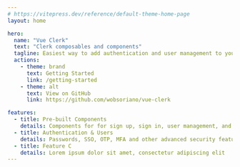 ```yaml
---
# https://vitepress.dev/reference/default-theme-home-page
layout: home

hero:
  name: "Vue Clerk"
  text: "Clerk composables and components"
  tagline: Easiest way to add authentication and user management to your Vue application
  actions:
    - theme: brand
      text: Getting Started
      link: /getting-started
    - theme: alt
      text: View on GitHub
      link: https://github.com/wobsoriano/vue-clerk

features:
  - title: Pre-built Components
    details: Components for for sign up, sign in, user management, and more.
  - title: Authentication & Users
    details: Passwords, SSO, OTP, MFA and other advanced security features.
  - title: Feature C
    details: Lorem ipsum dolor sit amet, consectetur adipiscing elit
---
```



